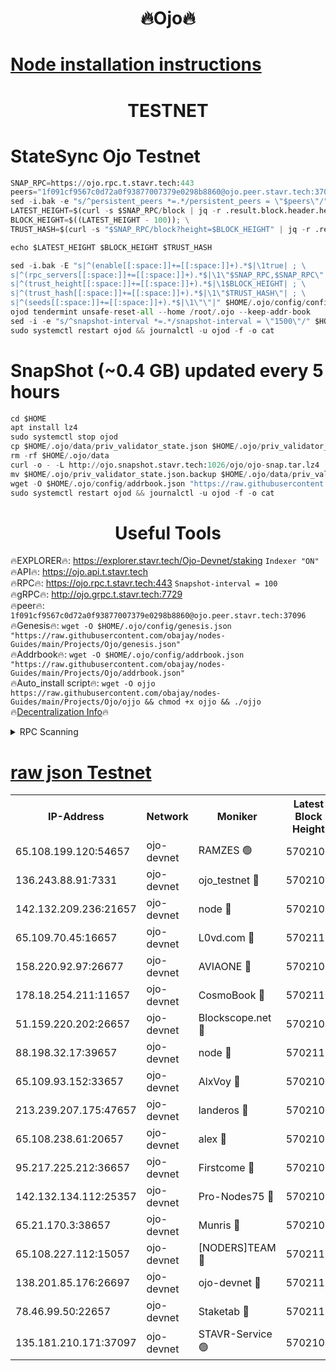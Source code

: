 <h1 align="center"> 🔥Ojo🔥</h1>

[Node installation instructions](https://github.com/obajay/nodes-Guides/tree/main/Projects/Ojo)
=

<h1 align="center"> TESTNET</h1>

# StateSync Ojo Testnet
```python
SNAP_RPC=https://ojo.rpc.t.stavr.tech:443
peers="1f091cf9567c0d72a0f93877007379e0298b8860@ojo.peer.stavr.tech:37096"
sed -i.bak -e "s/^persistent_peers *=.*/persistent_peers = \"$peers\"/" $HOME/.ojo/config/config.toml
LATEST_HEIGHT=$(curl -s $SNAP_RPC/block | jq -r .result.block.header.height); \
BLOCK_HEIGHT=$((LATEST_HEIGHT - 100)); \
TRUST_HASH=$(curl -s "$SNAP_RPC/block?height=$BLOCK_HEIGHT" | jq -r .result.block_id.hash)

echo $LATEST_HEIGHT $BLOCK_HEIGHT $TRUST_HASH

sed -i.bak -E "s|^(enable[[:space:]]+=[[:space:]]+).*$|\1true| ; \
s|^(rpc_servers[[:space:]]+=[[:space:]]+).*$|\1\"$SNAP_RPC,$SNAP_RPC\"| ; \
s|^(trust_height[[:space:]]+=[[:space:]]+).*$|\1$BLOCK_HEIGHT| ; \
s|^(trust_hash[[:space:]]+=[[:space:]]+).*$|\1\"$TRUST_HASH\"| ; \
s|^(seeds[[:space:]]+=[[:space:]]+).*$|\1\"\"|" $HOME/.ojo/config/config.toml
ojod tendermint unsafe-reset-all --home /root/.ojo --keep-addr-book
sed -i -e "s/^snapshot-interval *=.*/snapshot-interval = \"1500\"/" $HOME/.ojo/config/app.toml
sudo systemctl restart ojod && journalctl -u ojod -f -o cat
```
# SnapShot (~0.4 GB) updated every 5 hours
```python
cd $HOME
apt install lz4
sudo systemctl stop ojod
cp $HOME/.ojo/data/priv_validator_state.json $HOME/.ojo/priv_validator_state.json.backup
rm -rf $HOME/.ojo/data
curl -o - -L http://ojo.snapshot.stavr.tech:1026/ojo/ojo-snap.tar.lz4 | lz4 -c -d - | tar -x -C $HOME/.ojo --strip-components 2
mv $HOME/.ojo/priv_validator_state.json.backup $HOME/.ojo/data/priv_validator_state.json
wget -O $HOME/.ojo/config/addrbook.json "https://raw.githubusercontent.com/obajay/nodes-Guides/main/Projects/Ojo/addrbook.json"
sudo systemctl restart ojod && journalctl -u ojod -f -o cat
```
 <h1 align="center"> Useful Tools</h1>

🔥EXPLORER🔥:        https://explorer.stavr.tech/Ojo-Devnet/staking        `Indexer "ON"` \
🔥API🔥:                     https://ojo.api.t.stavr.tech \
🔥RPC🔥:                    https://ojo.rpc.t.stavr.tech:443              `Snapshot-interval = 100` \
🔥gRPC🔥:                  http://ojo.grpc.t.stavr.tech:7729 \
🔥peer🔥:                   `1f091cf9567c0d72a0f93877007379e0298b8860@ojo.peer.stavr.tech:37096` \
🔥Genesis🔥:    ```wget -O $HOME/.ojo/config/genesis.json "https://raw.githubusercontent.com/obajay/nodes-Guides/main/Projects/Ojo/genesis.json"``` \
🔥Addrbook🔥:    ```wget -O $HOME/.ojo/config/addrbook.json "https://raw.githubusercontent.com/obajay/nodes-Guides/main/Projects/Ojo/addrbook.json"``` \
🔥Auto_install script🔥: ```wget -O ojjo https://raw.githubusercontent.com/obajay/nodes-Guides/main/Projects/Ojo/ojjo && chmod +x ojjo && ./ojjo``` \
🔥[Decentralization Info](https://github.com/obajay/StateSync-snapshots/tree/main/Projects/Ojo/Decentralization)🔥



<details>
<summary>RPC Scanning</summary>

<h2 align="center"> We scan nodes in real time every 4 hours. And we provide the final result of RPC endpoints.
We cannot influence the operation of these nodes in any way. </h2>


```python
If Voting Power is higher than 0 --> then the Node is a validator of the network and may be subject to attack and be a potential threat to the chain.
```
```python
We marked such validators with a red symbol
```

</details>

[raw json Testnet](https://rpc-check.ojot.stavr.tech/ojot/rpc-ojot-result.json)
=


<table><tr><th>IP-Address</th><th>Network</th><th>Moniker</th><th>Latest Block Height</th><th>Earliest Block Height</th><th>Catching Up</th><th>Tx Index</th><th>Voting Power</th><th>Scan Time</th></tr><tr><td>65.108.199.120:54657</td><td>ojo-devnet</td><td>RAMZES 🟢</td><td>5702106</td><td>306156</td><td>False</td><td>on</td><td>0</td><td>2024-03-03T01:51:27.395739110UTC</td></tr><tr><td>136.243.88.91:7331</td><td>ojo-devnet</td><td>ojo_testnet 🔴</td><td>5702107</td><td>308845</td><td>False</td><td>on</td><td>1000</td><td>2024-03-03T01:51:35.310160486UTC</td></tr><tr><td>142.132.209.236:21657</td><td>ojo-devnet</td><td>node 🔴</td><td>5702109</td><td>350001</td><td>False</td><td>on</td><td>1999</td><td>2024-03-03T01:51:46.535869134UTC</td></tr><tr><td>65.109.70.45:16657</td><td>ojo-devnet</td><td>L0vd.com 🔴</td><td>5702111</td><td>695918</td><td>False</td><td>off</td><td>998</td><td>2024-03-03T01:51:54.234248296UTC</td></tr><tr><td>158.220.92.97:26677</td><td>ojo-devnet</td><td>AVIAONE 🔴</td><td>5702109</td><td>2754001</td><td>False</td><td>on</td><td>19926</td><td>2024-03-03T01:51:43.740435236UTC</td></tr><tr><td>178.18.254.211:11657</td><td>ojo-devnet</td><td>CosmoBook 🔴</td><td>5702110</td><td>4392001</td><td>False</td><td>off</td><td>1047</td><td>2024-03-03T01:51:48.845857191UTC</td></tr><tr><td>51.159.220.202:26657</td><td>ojo-devnet</td><td>Blockscope.net 🔴</td><td>5702106</td><td>4425001</td><td>False</td><td>on</td><td>2011</td><td>2024-03-03T01:51:26.756097049UTC</td></tr><tr><td>88.198.32.17:39657</td><td>ojo-devnet</td><td>node 🔴</td><td>5702110</td><td>4710001</td><td>False</td><td>on</td><td>102310</td><td>2024-03-03T01:51:51.089165589UTC</td></tr><tr><td>65.109.93.152:33657</td><td>ojo-devnet</td><td>AlxVoy 🔴</td><td>5702109</td><td>4943001</td><td>False</td><td>on</td><td>4491415</td><td>2024-03-03T01:51:46.296695859UTC</td></tr><tr><td>213.239.207.175:47657</td><td>ojo-devnet</td><td>landeros 🔴</td><td>5702109</td><td>4967924</td><td>False</td><td>off</td><td>11083</td><td>2024-03-03T01:51:43.958242610UTC</td></tr><tr><td>65.108.238.61:20657</td><td>ojo-devnet</td><td>alex 🔴</td><td>5702106</td><td>5131001</td><td>False</td><td>on</td><td>11359</td><td>2024-03-03T01:51:27.068702526UTC</td></tr><tr><td>95.217.225.212:36657</td><td>ojo-devnet</td><td>Firstcome 🔴</td><td>5702107</td><td>5251946</td><td>False</td><td>on</td><td>13566</td><td>2024-03-03T01:51:33.010013440UTC</td></tr><tr><td>142.132.134.112:25357</td><td>ojo-devnet</td><td>Pro-Nodes75 🔴</td><td>5702107</td><td>5602107</td><td>False</td><td>on</td><td>24651</td><td>2024-03-03T01:51:30.256788192UTC</td></tr><tr><td>65.21.170.3:38657</td><td>ojo-devnet</td><td>Munris 🔴</td><td>5702107</td><td>5602107</td><td>False</td><td>off</td><td>20123</td><td>2024-03-03T01:51:32.596305836UTC</td></tr><tr><td>65.108.227.112:15057</td><td>ojo-devnet</td><td>[NODERS]TEAM 🔴</td><td>5702111</td><td>5602111</td><td>False</td><td>off</td><td>9999</td><td>2024-03-03T01:51:53.657975009UTC</td></tr><tr><td>138.201.85.176:26697</td><td>ojo-devnet</td><td>ojo-devnet 🔴</td><td>5702111</td><td>5602111</td><td>False</td><td>on</td><td>1000024000</td><td>2024-03-03T01:51:53.911654610UTC</td></tr><tr><td>78.46.99.50:22657</td><td>ojo-devnet</td><td>Staketab 🔴</td><td>5702111</td><td>5668501</td><td>False</td><td>on</td><td>1276</td><td>2024-03-03T01:51:54.471107425UTC</td></tr><tr><td>135.181.210.171:37097</td><td>ojo-devnet</td><td>STAVR-Service 🟢</td><td>5702105</td><td>5699101</td><td>False</td><td>on</td><td>0</td><td>2024-03-03T01:51:27.952398454UTC</td></tr></table>
